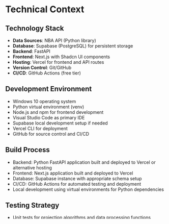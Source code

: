 # Technical Context

## Technology Stack
- **Data Sources**: NBA API (Python library)
- **Database**: Supabase (PostgreSQL) for persistent storage
- **Backend**: FastAPI
- **Frontend**: Next.js with Shadcn UI components
- **Hosting**: Vercel for frontend and API routes
- **Version Control**: Git/GitHub
- **CI/CD**: GitHub Actions (free tier)

## Development Environment
- Windows 10 operating system
- Python virtual environment (venv)
- Node.js and npm for frontend development
- Visual Studio Code as primary IDE
- Supabase local development setup if needed
- Vercel CLI for deployment
- GitHub for source control and CI/CD

## Build Process
- Backend: Python FastAPI application built and deployed to Vercel or alternative hosting
- Frontend: Next.js application built and deployed to Vercel
- Database: Supabase instance with appropriate schema setup
- CI/CD: GitHub Actions for automated testing and deployment
- Local development using virtual environments for Python dependencies

## Testing Strategy
- Unit tests for projection algorithms and data processing functions
- Integration tests for API endpoints and database interactions
- End-to-end tests for critical user flows
- Manual testing of projection accuracy against actual game results
- Performance testing for API response times

## Performance Considerations
- Sub-second response time for projection queries
- Optimized database queries to minimize latency
- Caching strategy to handle NBA API rate limits
- Frontend optimization for fast loading times
- Efficient batch processing for daily projection updates

## Security Requirements
- Secure storage and handling of API keys
- HTTPS for all communications
- Rate limiting to prevent abuse
- No sensitive user data stored in the system
- Supabase security best practices for database access 